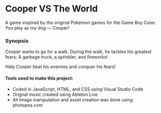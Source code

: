 # Cooper VS The World

A game inspired by the original Pokémon games for the Game Boy Color.
You play as my dog — Cooper!

### Synopsis 
Cooper wants to go for a walk.
During the walk, he tackles his greatest fears:
A garbage truck, a sprinkler, and fireworks!

Help Cooper beat his enemies and conquer his fears!

#### Tools used to make this project:
- Coded in JavaScript, HTML, and CSS using Visual Studio Code
- Orignal music created using Ableton Live
- All Image manipulation and asset creation was done using photopea.com

